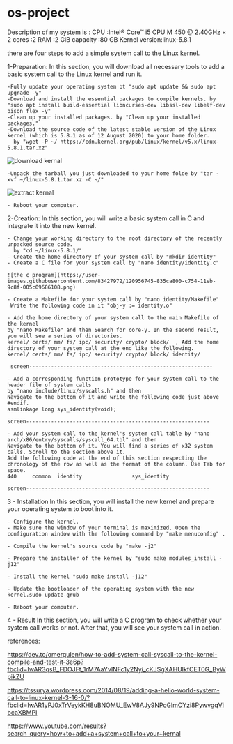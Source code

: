 # os-project

Description of my system is :
CPU :Intel® Core™ i5 CPU M 450 @ 2.40GHz × 2 
cores :2
RAM :2 GiB
capacity :80 GB
Kernel version:linux-5.8.1


there are four steps to add a simple system call to the Linux kernel.

1-Preparation:
In this section, you will download all necessary tools to add a basic system call to the Linux kernel and run it.

    -Fully update your operating system bt "sudo apt update && sudo apt upgrade -y"
    -Download and install the essential packages to compile kernels. by "sudo apt install build-essential libncurses-dev libssl-dev libelf-dev bison flex -y"
    -Clean up your installed packages. by "Clean up your installed packages."
    -Download the source code of the latest stable version of the Linux kernel (which is 5.8.1 as of 12 August 2020) to your home folder.
      by "wget -P ~/ https://cdn.kernel.org/pub/linux/kernel/v5.x/linux-5.8.1.tar.xz"
      
 ![download kernal](https://user-images.githubusercontent.com/83427972/120956663-53150980-c754-11eb-8bc9-46df18c93c07.png)
      
      
    -Unpack the tarball you just downloaded to your home folde by "tar -xvf ~/linux-5.8.1.tar.xz -C ~/"
    
 ![extract kernal](https://user-images.githubusercontent.com/83427972/120956567-19440300-c754-11eb-8110-a10f12c0c903.png)
    
    - Reboot your computer.
    
2-Creation:
In this section, you will write a basic system call in C and integrate it into the new kernel.

    - Change your working directory to the root directory of the recently unpacked source code.
      by "cd ~/linux-5.8.1/"
    - Create the home directory of your system call by "mkdir identity"
    - Create a C file for your system call by "nano identity/identity.c"

    ![the c program](https://user-images.githubusercontent.com/83427972/120956745-835ca800-c754-11eb-9c8f-005c09686108.png)

    - Create a Makefile for your system call by "nano identity/Makefile"
     Write the following code in it "obj-y := identity.o"
    
    - Add the home directory of your system call to the main Makefile of the kernel 
    by "nano Makefile" and then Search for core-y. In the second result, you will see a series of directories.
    kernel/ certs/ mm/ fs/ ipc/ security/ crypto/ block/  , Add the home directory of your system call at the end like the following.
    kernel/ certs/ mm/ fs/ ipc/ security/ crypto/ block/ identity/

     screen-----------------------------------------------------------

    - Add a corresponding function prototype for your system call to the header file of system calls
    by "nano include/linux/syscalls.h" and then 
    Navigate to the bottom of it and write the following code just above #endif.
    asmlinkage long sys_identity(void);
    
    screen-----------------------------------------------------------

    - Add your system call to the kernel's system call table by "nano arch/x86/entry/syscalls/syscall_64.tbl" and then
    Navigate to the bottom of it. You will find a series of x32 system calls. Scroll to the section above it. 
    Add the following code at the end of this section respecting the chronology of the row as well as the format of the column. Use Tab for space.
    440     common  identity                sys_identity
    
    screen-----------------------------------------------------------


3 - Installation
In this section, you will install the new kernel and prepare your operating system to boot into it.

    - Configure the kernel.
    - Make sure the window of your terminal is maximized. Open the configuration window with the following command by "make menuconfig" .

    - Compile the kernel's source code by "make -j2"

    - Prepare the installer of the kernel by "sudo make modules_install -j12"
 
    - Install the kernel "sudo make install -j12"

    - Update the bootloader of the operating system with the new kernel.sudo update-grub

    - Reboot your computer.

4 - Result
In this section, you will write a C program to check whether your system call works or not. After that, you will see your system call in action.




references:

 https://dev.to/omergulen/how-to-add-system-call-syscall-to-the-kernel-compile-and-test-it-3e6p?fbclid=IwAR3qsB_FDOJFt_1rM7AaYvINFc1y2Nyi_cKJSgXAHUIkfCET0G_ByWpikZU
 
 https://tssurya.wordpress.com/2014/08/19/adding-a-hello-world-system-call-to-linux-kernel-3-16-0/?fbclid=IwAR1yPJ0xTrVeykKH8uBNOMU_EwV8AJy9NPcGlmOYzi8PywvgqVibcaXBMPI
 
 https://www.youtube.com/results?search_query=how+to+add+a+system+call+to+your+kernal
 
 


  
